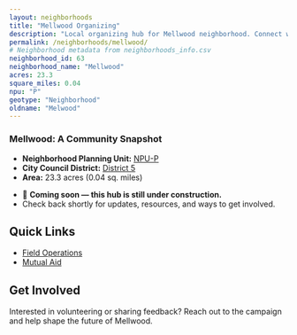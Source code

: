 ```yaml
---
layout: neighborhoods
title: "Mellwood Organizing"
description: "Local organizing hub for Mellwood neighborhood. Connect with field operations, mutual aid, and community organizing efforts."
permalink: /neighborhoods/mellwood/
# Neighborhood metadata from neighborhoods_info.csv
neighborhood_id: 63
neighborhood_name: "Mellwood"
acres: 23.3
square_miles: 0.04
npu: "P"
geotype: "Neighborhood"
oldname: "Melwood"
---
```


### **Mellwood: A Community Snapshot**

  * **Neighborhood Planning Unit:** [NPU-P](https://www.atlantaga.gov/government/departments/city-planning/neighborhood-planning-units/neighborhood-and-npu-contacts)
  * **City Council District:** [District 5](https://citycouncil.atlantaga.gov/council-members)
  * **Area:** 23.3 acres (0.04 sq. miles)

- 🚧 **Coming soon — this hub is still under construction.**
- Check back shortly for updates, resources, and ways to get involved.

## Quick Links

- [Field Operations](./field-ops/)
- [Mutual Aid](./mutual-aid/)

## Get Involved

Interested in volunteering or sharing feedback? Reach out to the campaign and help shape the future of Mellwood.
